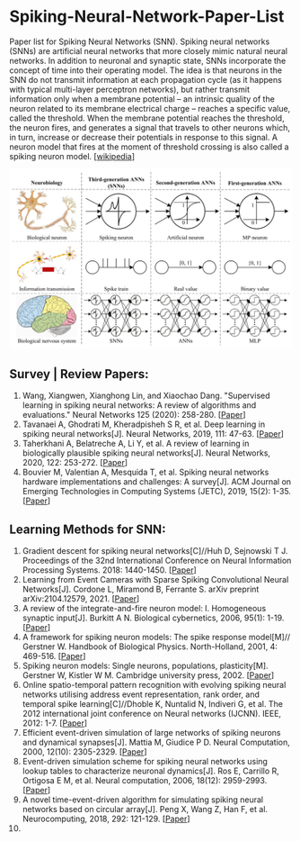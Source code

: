 # Spiking-Neural-Network-Paper-List
Paper list for Spiking Neural Networks (SNN). Spiking neural networks (SNNs) are artificial neural networks that more closely mimic natural neural networks. In addition to neuronal and synaptic state, SNNs incorporate the concept of time into their operating model. The idea is that neurons in the SNN do not transmit information at each propagation cycle (as it happens with typical multi-layer perceptron networks), but rather transmit information only when a membrane potential – an intrinsic quality of the neuron related to its membrane electrical charge – reaches a specific value, called the threshold. When the membrane potential reaches the threshold, the neuron fires, and generates a signal that travels to other neurons which, in turn, increase or decrease their potentials in response to this signal. A neuron model that fires at the moment of threshold crossing is also called a spiking neuron model. [[wikipedia](https://en.wikipedia.org/wiki/Spiking_neural_network)]

![image](https://github.com/wangxiao5791509/Spiking-Neural-Network-Paper-List/blob/main/MLP-ANN-SNN.png)


## Survey | Review Papers: 

1. Wang, Xiangwen, Xianghong Lin, and Xiaochao Dang. "Supervised learning in spiking neural networks: A review of algorithms and evaluations." Neural Networks 125 (2020): 258-280. [[Paper](https://drive.google.com/file/d/1_q5Yff4p0dr8FFLFYwSz2YG8ZoBnYh4N/view?usp=sharing)] 
2. Tavanaei A, Ghodrati M, Kheradpisheh S R, et al. Deep learning in spiking neural networks[J]. Neural Networks, 2019, 111: 47-63. [[Paper](https://arxiv.org/pdf/1804.08150.pdf)] 
3. Taherkhani A, Belatreche A, Li Y, et al. A review of learning in biologically plausible spiking neural networks[J]. Neural Networks, 2020, 122: 253-272. [[Paper](http://irep.ntu.ac.uk/id/eprint/38467/1/1213346_Taherkhani.pdf)] 
4. Bouvier M, Valentian A, Mesquida T, et al. Spiking neural networks hardware implementations and challenges: A survey[J]. ACM Journal on Emerging Technologies in Computing Systems (JETC), 2019, 15(2): 1-35. [[Paper](https://arxiv.org/ftp/arxiv/papers/2005/2005.01467.pdf)] 

## Learning Methods for SNN: 
1. Gradient descent for spiking neural networks[C]//Huh D, Sejnowski T J.  Proceedings of the 32nd International Conference on Neural Information Processing Systems. 2018: 1440-1450. [[Paper](https://dl.acm.org/doi/pdf/10.5555/3326943.3327075)]
2. Learning from Event Cameras with Sparse Spiking Convolutional Neural Networks[J]. Cordone L, Miramond B, Ferrante S. arXiv preprint arXiv:2104.12579, 2021. [[Paper](https://arxiv.org/pdf/2104.12579)] 
3. A review of the integrate-and-fire neuron model: I. Homogeneous synaptic input[J]. Burkitt A N. Biological cybernetics, 2006, 95(1): 1-19. [[Paper](https://www.academia.edu/download/40355613/A_Review_of_the_Integrate-and-fire_Neuro20151124-29087-tmxxka.pdf)] 
4. A framework for spiking neuron models: The spike response model[M]// Gerstner W.  Handbook of Biological Physics. North-Holland, 2001, 4: 469-516. [[Paper](https://infoscience.epfl.ch/record/97804/files/SRM.pdf)] 
5. Spiking neuron models: Single neurons, populations, plasticity[M]. Gerstner W, Kistler W M. Cambridge university press, 2002. [[Paper](https://books.google.com/books?hl=zh-CN&lr=&id=Rs4oc7HfxIUC&oi=fnd&pg=PR11&dq=Gerstner,+W.,+%26+Kistler,+W.+M.+(2002).+Spiking+neuron+models:+Single+neurons,+populations,+plasticity.+Cambridge+University+Press.&ots=2Sa0yUdNY4&sig=O7TZEAGrE690sorBqYXB68Pbcdc)] 
6. Online spatio-temporal pattern recognition with evolving spiking neural networks utilising address event representation, rank order, and temporal spike learning[C]//Dhoble K, Nuntalid N, Indiveri G, et al. The 2012 international joint conference on Neural networks (IJCNN). IEEE, 2012: 1-7. [[Paper](https://www.zora.uzh.ch/id/eprint/75309/1/Dhoble_et_al_Online_spatio-temporal_pattern_recognition.pdf)] 
7. Efficient event-driven simulation of large networks of spiking neurons and dynamical synapses[J]. Mattia M, Giudice P D.  Neural Computation, 2000, 12(10): 2305-2329. [[Paper](https://www.mitpressjournals.org/doi/pdfplus/10.1162/089976600300014953)] 
8. Event-driven simulation scheme for spiking neural networks using lookup tables to characterize neuronal dynamics[J]. Ros E, Carrillo R, Ortigosa E M, et al. Neural computation, 2006, 18(12): 2959-2993. [[Paper](https://citeseerx.ist.psu.edu/viewdoc/download?doi=10.1.1.323.8925&rep=rep1&type=pdf)] 
9. A novel time-event-driven algorithm for simulating spiking neural networks based on circular array[J]. Peng X, Wang Z, Han F, et al. Neurocomputing, 2018, 292: 121-129. [[Paper](https://www.sciencedirect.com/science/article/abs/pii/S0925231218302601)] 
10. 


































